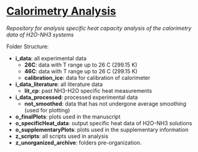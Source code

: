 # <u>Calorimetry Analysis</u>
*Repository for analysis specific heat capacity analysis of the calorimetry data of H2O-NH3 systems*

Folder Structure:
- **i_data**: all experimental data
  - **26C**: data with T range up to 26 C (299.15 K)
  - **46C**: data with T range up to 26 C (299.15 K)
  - **calibration_ice**: data for calibration of calorimeter
- **i_data_literature**: all literature data
  - **lit_cp**: past NH3-H2O specific heat measurements
- **i_data_processed**: processed experimental data
  - **not_smoothed**: data that has not undergone average smoothing (used for plotting)
- **o_finalPlots**: plots used in the manuscript
- **o_specificHeat_data**: output specific heat data of H2O-NH3 solutions
- **o_supplementaryPlots**: plots used in the supplementary information
- **z_scripts**: all scripts used in analysis
- **z_unorganized_archive**: folders pre-organization.
